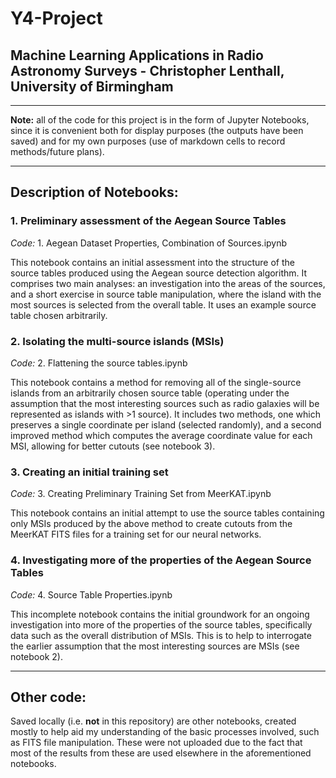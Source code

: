 # Y4-Project

## Machine Learning Applications in Radio Astronomy Surveys - Christopher Lenthall, University of Birmingham

***

**Note:** all of the code for this project is in the form of Jupyter Notebooks, since it is convenient both for display purposes (the outputs have been saved) and for my own purposes (use of markdown cells to record methods/future plans).

***

## **Description of Notebooks:**

### 1. Preliminary assessment of the Aegean Source Tables

*Code:* 1. Aegean Dataset Properties, Combination of Sources.ipynb

This notebook contains an initial assessment into the structure of the source tables produced using the Aegean source detection algorithm. It comprises two main analyses: an investigation into the areas of the sources, and a short exercise in source table manipulation, where the island with the most sources is selected from the overall table. It uses an example source table chosen arbitrarily. 

### 2. Isolating the multi-source islands (MSIs)

*Code:* 2. Flattening the source tables.ipynb

This notebook contains a method for removing all of the single-source islands from an arbitrarily chosen source table (operating under the assumption that the most interesting sources such as radio galaxies will be represented as islands with >1 source). It includes two methods, one which preserves a single coordinate per island (selected randomly), and a second improved method which computes the average coordinate value for each MSI, allowing for better cutouts (see notebook 3).

### 3. Creating an initial training set

*Code:* 3. Creating Preliminary Training Set from MeerKAT.ipynb

This notebook contains an initial attempt to use the source tables containing only MSIs produced by the above method to create cutouts from the MeerKAT FITS files for a training set for our neural networks. 

### 4. Investigating more of the properties of the Aegean Source Tables

*Code:* 4. Source Table Properties.ipynb

This incomplete notebook contains the initial groundwork for an ongoing investigation into more of the properties of the source tables, specifically data such as the overall distribution of MSIs. This is to help to interrogate the earlier assumption that the most interesting sources are MSIs (see notebook 2).

***

## Other code:

Saved locally (i.e. **not** in this repository) are other notebooks, created mostly to help aid my understanding of the basic processes involved, such as FITS file manipulation. These were not uploaded due to the fact that most of the results from these are used elsewhere in the aforementioned notebooks. 
